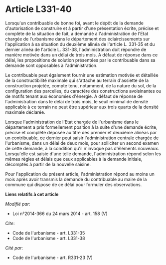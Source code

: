 # Article L331-40

Lorsqu'un contribuable de bonne foi, avant le dépôt de la demande d'autorisation de construire et à partir d'une présentation
écrite, précise et complète de la situation de fait, a demandé à l'administration de l'Etat chargée de l'urbanisme dans le
département des éclaircissements sur l'application à sa situation du deuxième alinéa de l'article L. 331-35 et du dernier
alinéa de l'article L. 331-38, l'administration doit répondre de manière motivée dans un délai de trois mois. A défaut de
réponse dans ce délai, les propositions de solution présentées par le contribuable dans sa demande sont opposables à
l'administration. 

Le contribuable peut également fournir une estimation motivée et détaillée de la constructibilité maximale qui s'attache au
terrain d'assiette de la construction projetée, compte tenu, notamment, de la nature du sol, de la configuration des
parcelles, du caractère des constructions avoisinantes ou de motifs tenant aux économies d'énergie. A défaut de réponse de
l'administration dans le délai de trois mois, le seuil minimal de densité applicable à ce terrain ne peut être supérieur aux
trois quarts de la densité maximale déclarée. 

Lorsque l'administration de l'Etat chargée de l'urbanisme dans le département a pris formellement position à la suite d'une
demande écrite, précise et complète déposée au titre des premier et deuxième alinéas par un contribuable, ce dernier peut
saisir l'administration centrale chargée de l'urbanisme, dans un délai de deux mois, pour solliciter un second examen de
cette demande, à la condition qu'il n'invoque pas d'éléments nouveaux. Lorsqu'elle est saisie d'une telle demande,
l'administration répond selon les mêmes règles et délais que ceux applicables à la demande initiale, décomptés à partir de la
nouvelle saisine. 

Pour l'application du présent article, l'administration répond au moins un mois après avoir transmis la demande du
contribuable au maire de la commune qui dispose de ce délai pour formuler des observations.

**Liens relatifs à cet article**

_Modifié par_:

  - Loi n°2014-366 du 24 mars 2014 - art. 158 (V)

_Cite_:

  - Code de l'urbanisme - art. L331-35
  - Code de l'urbanisme - art. L331-38

_Cité par_:

  - Code de l'urbanisme - art. R331-23 (V)
